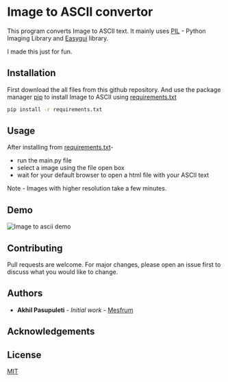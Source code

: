 # Image to ASCII convertor

This program converts Image to ASCII text. It mainly uses [PIL](https://pypi.org/project/Pillow/) - Python Imaging Library and [Easygui](https://pypi.org/project/easygui/) library. 

I made this just for fun.

## Installation

First download the all files from this github repository. And use the package manager [pip](https://pip.pypa.io/en/stable/) to install Image to ASCII using [requirements.txt](requirements.txt)

```bash
pip install -r requirements.txt
```

## Usage

After installing from [requirements.txt](requirements.txt)- 
* run the main.py file
* select a image using the file open box
* wait for your default browser to open a html file with your ASCII text

Note - Images with higher resolution take a few minutes.

## Demo

![Image to ascii demo](https://github.com/Mesfrum/image-to-ascii/blob/main/media/image2ascii.gif)

## Contributing

Pull requests are welcome. For major changes, please open an issue first
to discuss what you would like to change.

## Authors

* **Akhil Pasupuleti** - *Initial work* - [Mesfrum](https://github.com/Mesfrum)

## Acknowledgements


## License

[MIT](https://choosealicense.com/licenses/mit/)
